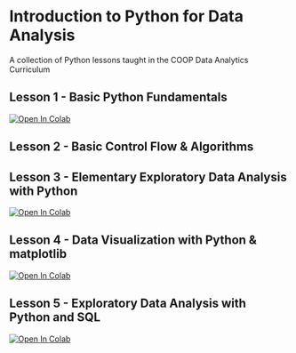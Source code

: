 # Introduction to Python for Data Analysis
A collection of Python lessons taught in the COOP Data Analytics Curriculum

## Lesson 1 - Basic Python Fundamentals
<a target="_blank" href="https://colab.research.google.com/github/freestackinitiative/COOP-PythonLessons/blob/main/lessons/lesson1/Lesson%201.ipynb">
  <img src="https://colab.research.google.com/assets/colab-badge.svg" alt="Open In Colab"/>
</a>

## Lesson 2 - Basic Control Flow & Algorithms

## Lesson 3 - Elementary Exploratory Data Analysis with Python
<a target="_blank" href="https://colab.research.google.com/github/freestackinitiative/COOP-PythonLessons/blob/main/lessons/lesson3/Lesson%203.ipynb">
  <img src="https://colab.research.google.com/assets/colab-badge.svg" alt="Open In Colab"/>
</a>

## Lesson 4 - Data Visualization with Python & matplotlib
<a target="_blank" href="https://colab.research.google.com/github/freestackinitiative/COOP-PythonLessons/blob/main/lessons/lesson4/Lesson%204.ipynb">
  <img src="https://colab.research.google.com/assets/colab-badge.svg" alt="Open In Colab"/>
</a>

## Lesson 5 - Exploratory Data Analysis with Python and SQL
<a target="_blank" href="https://colab.research.google.com/github/freestackinitiative/COOP-PythonLessons/blob/main/lessons/lesson5/Python%20105%20-%20Exploratory%20Data%20Analysis">
  <img src="https://colab.research.google.com/assets/colab-badge.svg" alt="Open In Colab"/>
</a>